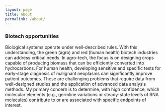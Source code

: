 ```yaml
---
layout: page
title: About
permalink: /about/
---
```


### Biotech opportunities  

Biological systems operate under well-described rules. With this understanding, the green (agro) and red (human health) biotech industries can address critical needs. In agro-tech, the focus is on designing crops capable of producing biomass that can be efficiently converted into hydrocarbons. For human health, developing sensitive and specific tests for early-stage diagnosis of malignant neoplasms can significantly improve patient outcomes. These are challenging problems that require data from well-designed studies and the application of advanced data analysis methods. My primary concern is to determine, with high confidence, which molecular elements (e.g., germline variations or steady-state levels of RNA molecules) contribute to or are associated with specific endpoints of interest.


